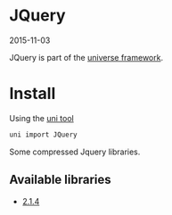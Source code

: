 JQuery
=============
2015-11-03



JQuery is part of the [universe framework](https://github.com/karayabin/universe-snapshot).


Install
=============


Using the [uni tool](https://github.com/lingtalfi/universe-naive-importer)
```bash
uni import JQuery
```



Some compressed Jquery libraries.


Available libraries
-----------------------


- [2.1.4](https://github.com/lingtalfi/JQuery/releases/tag/2.1.4)
